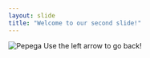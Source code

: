 ```yaml
---
layout: slide
title: "Welcome to our second slide!"
---
```

![Pepega](https://www.google.com/url?sa=i&url=https%3A%2F%2Fm.youtube.com%2Fchannel%2FUC5vP8Q9vBmvIbLR5dxXHi5g&psig=AOvVaw00tw79ov6pqzQG1PAw-_SP&ust=1614243985172000&source=images&cd=vfe&ved=0CAIQjRxqFwoTCKjwlNKVgu8CFQAAAAAdAAAAABAD)
Use the left arrow to go back!
